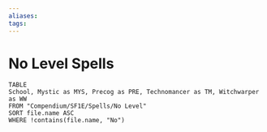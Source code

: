 ```yaml
---
aliases: 
tags: 
---
```


# No Level Spells

``` dataview
TABLE
School, Mystic as MYS, Precog as PRE, Technomancer as TM, Witchwarper as WW
FROM "Compendium/SF1E/Spells/No Level"
SORT file.name ASC
WHERE !contains(file.name, "No")
```